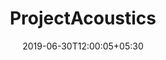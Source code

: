 ---
title: "ProjectAcoustics"
date: 2019-06-30T12:00:05+05:30
type: "organisations"
org_name: "Microsoft"
repo_desc: "Microsoft Project Acoustics"
repo_link: https://github.com/microsoft/ProjectAcoustics
---